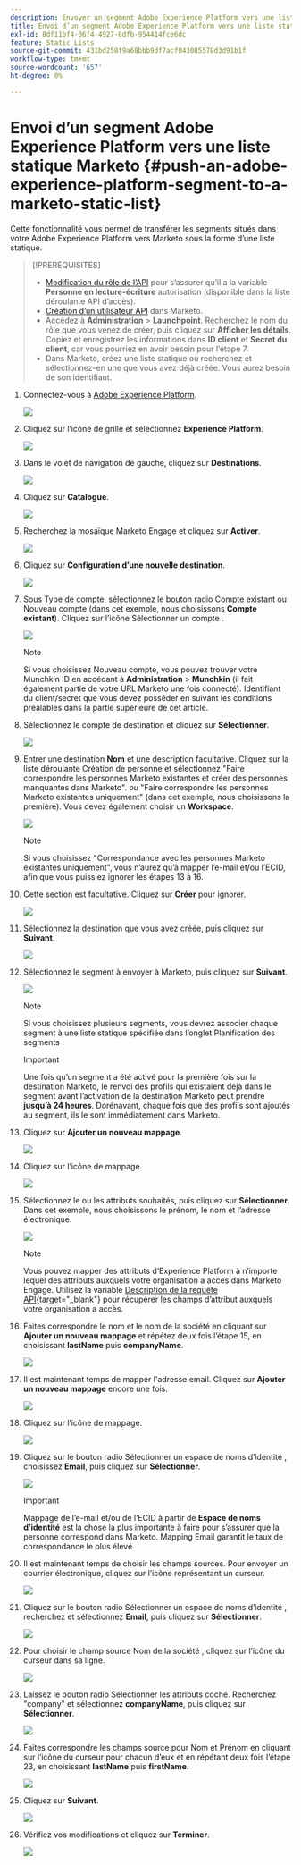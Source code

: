 ```yaml
---
description: Envoyer un segment Adobe Experience Platform vers une liste statique Marketo - Documents Marketo - Documentation du produit
title: Envoi d’un segment Adobe Experience Platform vers une liste statique Marketo
exl-id: 8df11bf4-06f4-4927-8dfb-954414fce6dc
feature: Static Lists
source-git-commit: 431bd258f9a68bbb9df7acf043085578d3d91b1f
workflow-type: tm+mt
source-wordcount: '657'
ht-degree: 0%

---
```


# Envoi d’un segment Adobe Experience Platform vers une liste statique Marketo {#push-an-adobe-experience-platform-segment-to-a-marketo-static-list}

Cette fonctionnalité vous permet de transférer les segments situés dans votre Adobe Experience Platform vers Marketo sous la forme d’une liste statique.

>[!PREREQUISITES]
>
>* [Modification du rôle de l’API](/help/marketo/product-docs/administration/users-and-roles/create-delete-edit-and-change-a-user-role.md#edit-an-existing-role) pour s’assurer qu’il a la variable **Personne en lecture-écriture** autorisation (disponible dans la liste déroulante API d’accès).
>* [Création d’un utilisateur API](/help/marketo/product-docs/administration/users-and-roles/create-an-api-only-user.md) dans Marketo.
>* Accédez à **Administration** > **Launchpoint**. Recherchez le nom du rôle que vous venez de créer, puis cliquez sur **Afficher les détails**. Copiez et enregistrez les informations dans **ID client** et **Secret du client**, car vous pourriez en avoir besoin pour l’étape 7.
>* Dans Marketo, créez une liste statique ou recherchez et sélectionnez-en une que vous avez déjà créée. Vous aurez besoin de son identifiant.

1. Connectez-vous à [Adobe Experience Platform](https://experience.adobe.com/).

   ![](assets/push-an-adobe-experience-platform-segment-1.png)

1. Cliquez sur l’icône de grille et sélectionnez **Experience Platform**.

   ![](assets/push-an-adobe-experience-platform-segment-2.png)

1. Dans le volet de navigation de gauche, cliquez sur **Destinations**.

   ![](assets/push-an-adobe-experience-platform-segment-3.png)

1. Cliquez sur **Catalogue**.

   ![](assets/push-an-adobe-experience-platform-segment-4.png)

1. Recherchez la mosaïque Marketo Engage et cliquez sur **Activer**.

   ![](assets/push-an-adobe-experience-platform-segment-5.png)

1. Cliquez sur **Configuration d’une nouvelle destination**.

   ![](assets/push-an-adobe-experience-platform-segment-6.png)


1. Sous Type de compte, sélectionnez le bouton radio Compte existant ou Nouveau compte (dans cet exemple, nous choisissons **Compte existant**). Cliquez sur l’icône Sélectionner un compte .

   ![](assets/push-an-adobe-experience-platform-segment-7.png)

   >[!NOTE]
   >
   >Si vous choisissez Nouveau compte, vous pouvez trouver votre Munchkin ID en accédant à **Administration** > **Munchkin** (il fait également partie de votre URL Marketo une fois connecté). Identifiant du client/secret que vous devez posséder en suivant les conditions préalables dans la partie supérieure de cet article.

1. Sélectionnez le compte de destination et cliquez sur **Sélectionner**.

   ![](assets/push-an-adobe-experience-platform-segment-8.png)

1. Entrer une destination **Nom** et une description facultative. Cliquez sur la liste déroulante Création de personne et sélectionnez &quot;Faire correspondre les personnes Marketo existantes et créer des personnes manquantes dans Marketo&quot;. _ou_ &quot;Faire correspondre les personnes Marketo existantes uniquement&quot; (dans cet exemple, nous choisissons la première). Vous devez également choisir un **Workspace**.

   ![](assets/push-an-adobe-experience-platform-segment-9.png)

   >[!NOTE]
   >
   >Si vous choisissez &quot;Correspondance avec les personnes Marketo existantes uniquement&quot;, vous n’aurez qu’à mapper l’e-mail et/ou l’ECID, afin que vous puissiez ignorer les étapes 13 à 16.

1. Cette section est facultative. Cliquez sur **Créer** pour ignorer.

   ![](assets/push-an-adobe-experience-platform-segment-10.png)

1. Sélectionnez la destination que vous avez créée, puis cliquez sur **Suivant**.

   ![](assets/push-an-adobe-experience-platform-segment-11.png)

1. Sélectionnez le segment à envoyer à Marketo, puis cliquez sur **Suivant**.

   ![](assets/push-an-adobe-experience-platform-segment-12.png)

   >[!NOTE]
   >
   >Si vous choisissez plusieurs segments, vous devrez associer chaque segment à une liste statique spécifiée dans l’onglet Planification des segments .

   >[!IMPORTANT]
   >
   >Une fois qu’un segment a été activé pour la première fois sur la destination Marketo, le renvoi des profils qui existaient déjà dans le segment avant l’activation de la destination Marketo peut prendre **jusqu’à 24 heures**. Dorénavant, chaque fois que des profils sont ajoutés au segment, ils le sont immédiatement dans Marketo.

1. Cliquez sur **Ajouter un nouveau mappage**.

   ![](assets/push-an-adobe-experience-platform-segment-13.png)

1. Cliquez sur l’icône de mappage.

   ![](assets/push-an-adobe-experience-platform-segment-14.png)

1. Sélectionnez le ou les attributs souhaités, puis cliquez sur **Sélectionner**. Dans cet exemple, nous choisissons le prénom, le nom et l’adresse électronique.

   ![](assets/push-an-adobe-experience-platform-segment-15.png)

   >[!NOTE]
   >
   >Vous pouvez mapper des attributs d’Experience Platform à n’importe lequel des attributs auxquels votre organisation a accès dans Marketo Engage. Utilisez la variable [Description de la requête API](https://developers.marketo.com/rest-api/lead-database/leads/#describe){target="_blank"} pour récupérer les champs d’attribut auxquels votre organisation a accès.

1. Faites correspondre le nom et le nom de la société en cliquant sur **Ajouter un nouveau mappage** et répétez deux fois l’étape 15, en choisissant **lastName** puis **companyName**.

   ![](assets/push-an-adobe-experience-platform-segment-16.png)

1. Il est maintenant temps de mapper l&#39;adresse email. Cliquez sur **Ajouter un nouveau mappage** encore une fois.

   ![](assets/push-an-adobe-experience-platform-segment-17.png)

1. Cliquez sur l’icône de mappage.

   ![](assets/push-an-adobe-experience-platform-segment-18.png)

1. Cliquez sur le bouton radio Sélectionner un espace de noms d’identité , choisissez  **Email**, puis cliquez sur **Sélectionner**.

   ![](assets/push-an-adobe-experience-platform-segment-19.png)

   >[!IMPORTANT]
   >
   >Mappage de l’e-mail et/ou de l’ECID à partir de **Espace de noms d’identité** est la chose la plus importante à faire pour s’assurer que la personne correspond dans Marketo. Mapping Email garantit le taux de correspondance le plus élevé.

1. Il est maintenant temps de choisir les champs sources. Pour envoyer un courrier électronique, cliquez sur l’icône représentant un curseur.

   ![](assets/push-an-adobe-experience-platform-segment-20.png)

1. Cliquez sur le bouton radio Sélectionner un espace de noms d’identité , recherchez et sélectionnez **Email**, puis cliquez sur **Sélectionner**.

   ![](assets/push-an-adobe-experience-platform-segment-21.png)

1. Pour choisir le champ source Nom de la société , cliquez sur l’icône du curseur dans sa ligne.

   ![](assets/push-an-adobe-experience-platform-segment-22.png)

1. Laissez le bouton radio Sélectionner les attributs coché. Recherchez &quot;company&quot; et sélectionnez **companyName**, puis cliquez sur **Sélectionner**.

   ![](assets/push-an-adobe-experience-platform-segment-23.png)

1. Faites correspondre les champs source pour Nom et Prénom en cliquant sur l’icône du curseur pour chacun d’eux et en répétant deux fois l’étape 23, en choisissant **lastName** puis **firstName**.

   ![](assets/push-an-adobe-experience-platform-segment-24.png)

1. Cliquez sur **Suivant**.

   ![](assets/push-an-adobe-experience-platform-segment-25.png)

1. Vérifiez vos modifications et cliquez sur **Terminer**.

   ![](assets/push-an-adobe-experience-platform-segment-26.png)
